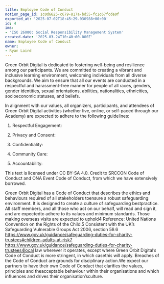 ```yaml
---
title: Employee Code of Conduct
notion_page_id: 1c0d6625-c679-817a-bd55-fc1c67fcde0f
exported_at: '2025-07-02T18:45:29.030988+00:00'
id: 4
ims:
- 'ISO 26000: Social Responsibility Management System'
created-date: '2025-03-24T10:40:00.000Z'
name: Employee Code of Conduct
owner:
- Ryan Laird
---
```


Green Orbit Digital is dedicated to fostering well-being and resilience among our participants. We are committed to creating a vibrant and inclusive learning environment, welcoming individuals from all diverse backgrounds. We aim to ensure that all our events are conducted in a respectful and harassment-free manner for people of all races, genders, gender identities, sexual orientations, abilities, nationalities, ethnicities, socioeconomic statuses, and beliefs.

In alignment with our values, all organizers, participants, and attendees of Green Orbit Digital activities (whether live, online, or self-paced through our Academy) are expected to adhere to the following guidelines:

1. Respectful Engagement:

1. Privacy and Consent:

1. Confidentiality:

1. Community Care:

1. Accountability:

This text is licensed under CC BY-SA 4.0. Credit to SRCCON Code of Conduct and ONA Event Code of Conduct, from which we have extensively borrowed.





Green Orbit Digital has a Code of Conduct that describes the ethics and behaviours required of all stakeholders toensure a robust safeguarding environment. It is designed to create a culture of safeguarding bestpractice. All staff members, and all those who act on our behalf, will read and sign it, and are expectedto adhere to its values and minimum standards. Those making overseas visits are expected to uphold4 Reference: United Nations Convention on the Rights of the Child.5 Consistent with the UK’s Safeguarding Vulnerable Groups Act 2006, section 59.6 https://www.gov.uk/guidance/safeguarding-duties-for-charity-trustees#children-adults-at-risk7 https://www.gov.uk/guidance/safeguarding-duties-for-charity-trustees4local law wherever it operates, except where Green Orbit Digital’s Code of Conduct is more stringent, in which casethis will apply. Breaches of the Code of Conduct are grounds for disciplinary action.We expect our partners to have their own Code of Conduct that clarifies the values, principles and theacceptable behaviour within their organisations and which influences and drives their organisation’sculture.
